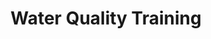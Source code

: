 ---
title: "Water Quality Training"
description: "'Conor Ruane spent the morning demonstrating to the group how to monitor invertebrates for water quality.'"
picture: water_training_2.jpg

label_default: "citizen science" 
label_primary: "water quality"
---